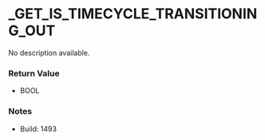 # _GET_IS_TIMECYCLE_TRANSITIONING_OUT

No description available.

### Return Value
* BOOL

### Notes
* Build: 1493

